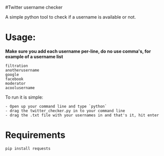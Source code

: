 #Twitter username checker

A simple python tool to check if a username is available or not.


# Usage:

**Make sure you add each username per-line, do no use comma's, for example of a username list** 

    filtration
	anotherusername
	google
	facebook
	moderator
	acoolusername

To run it is simple:
    
	- Open up your command line and type `python` 
	- drag the twitter_checker.py in to your command line
	- drag the .txt file with your usernames in and that's it, hit enter
	
	
# Requirements

    pip install requests
